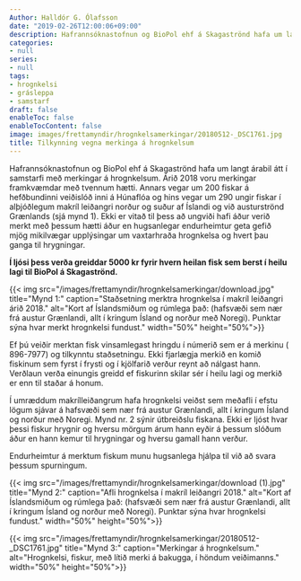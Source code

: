 ```yaml
---
Author: Halldór G. Ólafsson
date: "2019-02-26T12:00:06+09:00"
description: Hafrannsóknastofnun og BioPol ehf á Skagaströnd hafa um langt árabil átt í samstarfi með merkingar á hrognkelsum. Árið 2018 voru merkingar framkvæmdar með tvennum hætti. Annars vegar um 200 fiskar...
categories:
- null
series:
- null
tags:
- hrognkelsi
- grásleppa
- samstarf
draft: false
enableToc: false
enableTocContent: false
image: images/frettamyndir/hrognkelsamerkingar/20180512-_DSC1761.jpg
title: Tilkynning vegna merkinga á hrognkelsum
---
```


Hafrannsóknastofnun og BioPol ehf á Skagaströnd hafa um langt árabil átt í samstarfi með merkingar á hrognkelsum. Árið 2018 voru merkingar framkvæmdar með tvennum hætti. Annars vegar um 200 fiskar á hefðbundinni veiðislóð inni á Húnaflóa og hins vegar um 290 ungir fiskar í alþjóðlegum makríl leiðangri norður og suður af Íslandi og við austurströnd Grænlands (sjá mynd 1).   Ekki er vitað til þess að ungviði hafi áður verið merkt með þessum hætti áður en hugsanlegar endurheimtur geta gefið mjög mikilvægar upplýsingar um vaxtarhraða hrognkelsa og hvert þau ganga til hrygningar.

**Í ljósi þess verða greiddar 5000 kr fyrir hvern heilan fisk sem berst í heilu lagi til BioPol á Skagaströnd.**


{{< img src="/images/frettamyndir/hrognkelsamerkingar/download.jpg" title="Mynd 1:" caption="Staðsetning merktra hrognkelsa í makríl leiðangri árið 2018." alt="Kort af Íslandsmiðum og rúmlega það: (hafsvæði sem nær frá austur Grænlandi, allt í kringum Ísland og norður með Noregi). Punktar sýna hvar merkt hrognkelsi fundust." width="50%" height="50%">}}

Ef þú veiðir merktan fisk vinsamlegast hringdu í númerið sem er á merkinu ( 896-7977) og tilkynntu staðsetningu. Ekki fjarlægja merkið en komið fiskinum sem fyrst í frysti og í kjölfarið verður reynt að nálgast hann. Verðlaun verða einungis greidd ef fiskurinn skilar sér í heilu lagi og merkið er enn til staðar á honum.

Í umræddum makrílleiðangrum hafa hrognkelsi veiðst sem meðafli í efstu lögum sjávar á hafsvæði sem nær frá austur Grænlandi, allt í kringum Ísland og norður með Noregi. Mynd nr. 2 sýnir útbreiðslu fiskana.  Ekki er ljóst hvar þessi fiskur hrygnir og hversu mörgum árum hann eyðir á þessum slóðum áður en hann kemur til hrygningar og hversu gamall hann verður. 

Endurheimtur á merktum fiskum munu hugsanlega hjálpa til við að svara þessum spurningum.

{{< img src="/images/frettamyndir/hrognkelsamerkingar/download (1).jpg" title="Mynd 2:" caption="Afli hrognkelsa í makríl leiðangri 2018." alt="Kort af Íslandsmiðum og rúmlega það: (hafsvæði sem nær frá austur Grænlandi, allt í kringum Ísland og norður með Noregi). Punktar sýna hvar hrognkelsi fundust." width="50%" height="50%">}}

{{< img src="/images/frettamyndir/hrognkelsamerkingar/20180512-_DSC1761.jpg" title="Mynd 3:" caption="Merkingar á hrognkelsum." alt="Hrognkelsi, fiskur, með lítið merki á bakugga, í höndum veiðimanns." width="50%" height="50%">}}